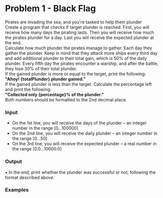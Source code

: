 # Problem 1 - Black Flag 

Pirates are invading the sea, and you're tasked to help them plunder  
Create a program that checks if target plunder is reached. First, you will receive how many days the pirating lasts. Then you will receive how much the pirates plunder for a day. Last you will receive the expected plunder at the end.  
Calculate how much plunder the pirates manage to gather. Each day they gather the plunder. Keep in mind that they attack more ships every third day and add additional plunder to their total gain, which is 50% of the daily plunder. Every fifth day the pirates encounter a warship, and after the battle, they lose 30% of their total plunder.  
If the gained plunder is more or equal to the target, print the following:  
**"Ahoy! {totalPlunder} plunder gained."**  
If the gained plunder is less than the target. Calculate the percentage left and print the following:   
**"Collected only {percentage}% of the plunder."**  
Both numbers should be formatted to the 2nd decimal place.
### Input
*	On the 1st line, you will receive the days of the plunder – an integer number in the range [0…100000]
*	On the 2nd line, you will receive the daily plunder – an integer number in the range [0…50]
*	On the 3rd line, you will receive the expected plunder – a real number in the range [0.0…10000.0]
### Output
•	 In the end, print whether the plunder was successful or not, following the format described above.
### Examples
